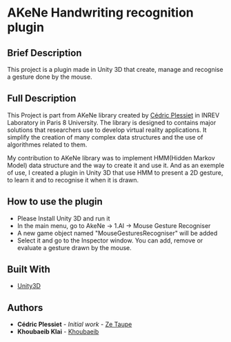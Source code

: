 # AKeNe Handwriting recognition plugin

## Brief Description

This project is a plugin made in Unity 3D that create, manage and recognise a gesture done by the mouse.

## Full Description

This Project is part from AKeNe library created by [Cédric Plessiet](mailto:cedric.plessiet@univ-paris8.fr) in INREV Laboratory in Paris 8 University. The library is designed to contains major solutions that researchers use to develop virtual reality applications. It simplify the creation of many complex data structures and the use of algorithmes related to them.

My contribution to AKeNe library was to implement HMM(Hidden Markov Model) data structure and the way to create it and use it. And as an exemple of use, I created a plugin in Unity 3D that use HMM to present a 2D gesture, to learn it and to recognise it when it is drawn.

## How to use the plugin

* Please Install Unity 3D and run it
* In the main menu, go to AkeNe -> 1.AI -> Mouse Gesture Recogniser
* A new game object named "MouseGesturesRecogniser" will be added
* Select it and go to the Inspector window. You can add, remove or evaluate a gesture drawn by the mouse.

## Built With

* [Unity3D](http://www.Unity3D.com/)

## Authors

* **Cédric Plessiet** - *Initial work* - [Ze Taupe](mailto:cedric.plessiet@univ-paris8.fr)
* **Khoubaeib Klai** - [Khoubaeib](https://github.com/khoubaeib)
